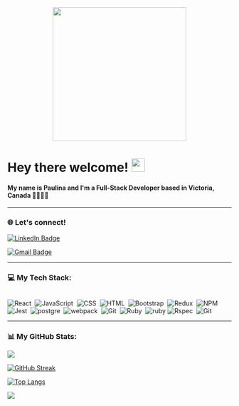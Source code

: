 <div id="header" align="center">
  <img src="https://media.giphy.com/media/L1R1tvI9svkIWwpVYr/giphy.gif" width="300"/>
</div>

<h1>
  Hey there welcome!
  <img src="https://media.giphy.com/media/hvRJCLFzcasrR4ia7z/giphy.gif" width="30px"/>
</h1>

#### My name is Paulina and I'm a Full-Stack Developer based in Victoria, Canada 👩🏻‍💻✨



----

### 🌐  Let's connect!

<div id="badges">
    <a href="https://www.linkedin.com/in/paulina-gonzalez-cantu/">
    <img src="https://img.shields.io/badge/LinkedIn-blue?style=for-the-badge&logo=linkedin&logoColor=white" alt="LinkedIn Badge"/>
    </a>
  
  [![Gmail Badge](https://img.shields.io/badge/-paulinagzzc@gmail.com-d14836?style=flat-square&logo=Gmail&logoColor=white&link=mailto:janssenlouisa1@gmail.com)](mailto:paulinagzzc@gmail.com)
  
</div>

---

### 💻 My Tech Stack:
</br>
<div>
    <img src="https://img.shields.io/badge/React-20232A?style=for-the-badge&logo=react&logoColor=61DAFB" title="React" alt="React" width="auto" height="auto"/>&nbsp;
    <img src="https://img.shields.io/badge/JavaScript-323330?style=for-the-badge&logo=javascript&logoColor=F7DF1E" title="JavaScript" alt="JavaScript" width="auto" height="auto"/>&nbsp;
    <img src="https://img.shields.io/badge/CSS3-1572B6?style=for-the-badge&logo=css3&logoColor=white"  title="CSS3" alt="CSS" width="auto" height="auto"/>&nbsp;
    <img src="https://img.shields.io/badge/HTML5-E34F26?style=for-the-badge&logo=html5&logoColor=white" title="HTML5" alt="HTML" width="auto" height="auto"/>&nbsp;
    <img src="https://img.shields.io/badge/Bootstrap-563D7C?style=for-the-badge&logo=bootstrap&logoColor=white" title="Bootstrap" alt="Bootstrap" width="auto" height="auto"/>&nbsp;
    <img src="https://img.shields.io/badge/Redux-593D88?style=for-the-badge&logo=redux&logoColor=white" title="Redux" alt="Redux" width="auto" height="auto"/>&nbsp;
    <img src="https://img.shields.io/badge/npm-CB3837?style=for-the-badge&logo=npm&logoColor=white" title="NPM" alt="NPM" width="auto" height="auto"/>&nbsp;
    <img src="https://img.shields.io/badge/Jest-C21325?style=for-the-badge&logo=jest&logoColor=white" title="Jest" alt="Jest" width="auto" height="auto"/>&nbsp;
    <img src="https://img.shields.io/badge/PostgreSQL-316192?style=for-the-badge&logo=postgresql&logoColor=white" title="postgre" alt="postgre" width="auto" height="auto"/>&nbsp;
    <img src="https://img.shields.io/badge/Webpack-8DD6F9?style=for-the-badge&logo=Webpack&logoColor=white" title="webpack" alt="webpack" width="auto" height="auto"/>&nbsp;
    <img src="https://img.shields.io/badge/GIT-E44C30?style=for-the-badge&logo=git&logoColor=white" title="Git" alt="Git" width="auto" height="auto"/>&nbsp;
  <img src="https://img.shields.io/badge/Ruby-CC342D?style=for-the-badge&logo=ruby&logoColor=white" title="Ruby" alt="Ruby" width="auto" height="auto"/>&nbsp;
  <img src="https://img.shields.io/badge/rails-%23CC0000.svg?style=for-the-badge&logo=ruby-on-rails&logoColor=white" alt="ruby" height="auto" />
  <img src="https://img.shields.io/badge/Rspec-CC342D?style=for-the-badge&logo=Rspec&logoColor=white" title="Rspec" alt="Rspec" width="auto" height="auto"/>&nbsp;
  <img src="https://img.shields.io/badge/Rubocop-323330?style=for-the-badge&logo=rubocop&logoColor=red" title="Git" alt="Git" width="auto" height="auto"/>&nbsp;
</div>

---

### 📊 My GitHub Stats:
![](https://github-readme-stats.vercel.app/api?username=paulinagonzalezc&theme=dark&hide_border=false&include_all_commits=true&count_private=true)<br/>

[![GitHub Streak](http://github-readme-streak-stats.herokuapp.com?user=paulinagonzalezc&theme=dark&border_radius=9)](https://git.io/streak-stats)

[![Top Langs](https://github-readme-stats.vercel.app/api/top-langs/?username=paulinagonzalezc&layout=compact&theme=vision-friendly-dark)](https://github.com/anuraghazra/github-readme-stats)

![](https://visitor-badge.glitch.me/badge?page_id=paulinagonzalezc.paulinagonzalezc)
